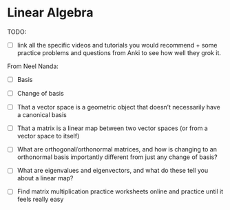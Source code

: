 # Linear Algebra

TODO:&#x20;

* [ ] link all the specific videos and tutorials you would recommend + some practice problems and questions from Anki to see how well they grok it.&#x20;

From Neel Nanda:

* [ ] Basis
* [ ] Change of basis
* [ ] That a vector space is a geometric object that doesn’t necessarily have a canonical basis
* [ ] That a matrix is a linear map between two vector spaces (or from a vector space to itself)
* [ ] What are orthogonal/orthonormal matrices, and how is changing to an orthonormal basis importantly different from just any change of basis?
* [ ] What are eigenvalues and eigenvectors, and what do these tell you about a linear map?
* [ ] Find matrix multiplication practice worksheets online and practice until it feels really easy

